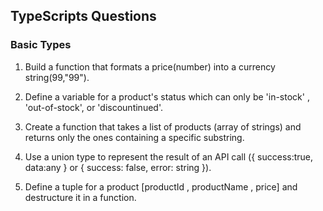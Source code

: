 ## TypeScripts Questions

### Basic Types
1. Build a function that formats a price(number) into a currency string(99,"99").

2. Define a variable for a product's status which can only be 'in-stock' , 'out-of-stock', or 'discountinued'.

3. Create a function that takes a list of products (array of strings) and returns only the ones containing a specific substring.

4. Use a union type to represent the result of an API call ({ success:true, data:any } or { success: false, error: string }).

5. Define a tuple for a product [productId , productName , price] and destructure it in a function.